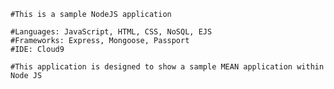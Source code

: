 
    #This is a sample NodeJS application
    
    #Languages: JavaScript, HTML, CSS, NoSQL, EJS
    #Frameworks: Express, Mongoose, Passport
    #IDE: Cloud9
    
    #This application is designed to show a sample MEAN application within Node JS
    